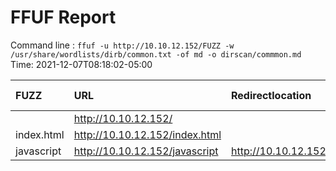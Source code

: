 # FFUF Report

  Command line : `ffuf -u http://10.10.12.152/FUZZ -w /usr/share/wordlists/dirb/common.txt -of md -o dirscan/commmon.md`
  Time: 2021-12-07T08:18:02-05:00

  | FUZZ | URL | Redirectlocation | Position | Status Code | Content Length | Content Words | Content Lines | Content Type | ResultFile |
  | :- | :-- | :--------------- | :---- | :------- | :---------- | :------------- | :------------ | :--------- | :----------- |
  |  | http://10.10.12.152/ |  | 1 | 200 | 226 | 18 | 12 | text/html |  |
  | index.html | http://10.10.12.152/index.html |  | 2020 | 200 | 226 | 18 | 12 | text/html |  |
  | javascript | http://10.10.12.152/javascript | http://10.10.12.152/javascript/ | 2145 | 301 | 0 | 1 | 1 |  |  |
  